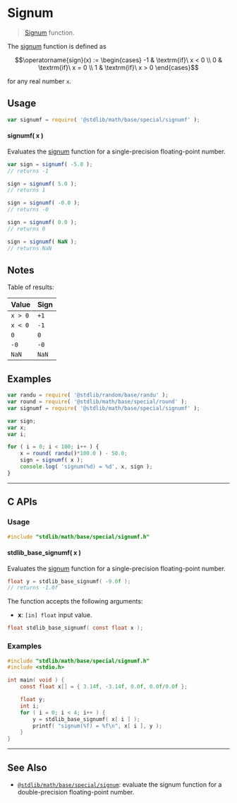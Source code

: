 <!--

@license Apache-2.0

Copyright (c) 2020 The Stdlib Authors.

Licensed under the Apache License, Version 2.0 (the "License");
you may not use this file except in compliance with the License.
You may obtain a copy of the License at

   http://www.apache.org/licenses/LICENSE-2.0

Unless required by applicable law or agreed to in writing, software
distributed under the License is distributed on an "AS IS" BASIS,
WITHOUT WARRANTIES OR CONDITIONS OF ANY KIND, either express or implied.
See the License for the specific language governing permissions and
limitations under the License.

-->

# Signum

> [Signum][signum] function.

<section class="intro">

The [signum][signum] function is defined as

<!-- <equation class="equation" label="eq:signum_function" align="center" raw="\operatorname{sign}(x) := \begin{cases} -1 & \textrm{if}\ x < 0 \\ 0 & \textrm{if}\ x = 0 \\ 1 & \textrm{if}\ x > 0 \end{cases}" alt="Signum function"> -->

```math
\operatorname{sign}(x) := \begin{cases} -1 & \textrm{if}\ x < 0 \\ 0 & \textrm{if}\ x = 0 \\ 1 & \textrm{if}\ x > 0 \end{cases}
```

<!-- <div class="equation" align="center" data-raw-text="\operatorname{sign}(x) := \begin{cases} -1 &amp; \textrm{if}\ x &lt; 0 \\ 0 &amp; \textrm{if}\ x = 0 \\ 1 &amp; \textrm{if}\ x &gt; 0 \end{cases}" data-equation="eq:signum_function">
    <img src="https://cdn.jsdelivr.net/gh/stdlib-js/stdlib@4e38532a2ca3d2a641daa792a9c4c0fce3e749eb/lib/node_modules/@stdlib/math/base/special/signumf/docs/img/equation_signum_function.svg" alt="Signum function">
    <br>
</div> -->

<!-- </equation> -->

for any real number `x`.

</section>

<!-- /.intro -->

<section class="usage">

## Usage

```javascript
var signumf = require( '@stdlib/math/base/special/signumf' );
```

#### signumf( x )

Evaluates the [signum][signum] function for a single-precision floating-point number.

```javascript
var sign = signumf( -5.0 );
// returns -1

sign = signumf( 5.0 );
// returns 1

sign = signumf( -0.0 );
// returns -0

sign = signumf( 0.0 );
// returns 0

sign = signumf( NaN );
// returns NaN
```

</section>

<!-- /.usage -->

<section class="notes">

## Notes

Table of results:

| Value   | Sign  |
| ------- | ----- |
| `x > 0` | `+1`  |
| `x < 0` | `-1`  |
| `0`     | `0`   |
| `-0`    | `-0`  |
| `NaN`   | `NaN` |

</section>

<!-- /.notes -->

<section class="examples">

## Examples

<!-- eslint no-undef: "error" -->

```javascript
var randu = require( '@stdlib/random/base/randu' );
var round = require( '@stdlib/math/base/special/round' );
var signumf = require( '@stdlib/math/base/special/signumf' );

var sign;
var x;
var i;

for ( i = 0; i < 100; i++ ) {
    x = round( randu()*100.0 ) - 50.0;
    sign = signumf( x );
    console.log( 'signum(%d) = %d', x, sign );
}
```

</section>

<!-- /.examples -->

<!-- C interface documentation. -->

* * *

<section class="c">

## C APIs

<!-- Section to include introductory text. Make sure to keep an empty line after the intro `section` element and another before the `/section` close. -->

<section class="intro">

</section>

<!-- /.intro -->

<!-- C usage documentation. -->

<section class="usage">

### Usage

```c
#include "stdlib/math/base/special/signumf.h"
```

#### stdlib_base_signumf( x )

Evaluates the [signum][signum] function for a single-precision floating-point number.

```c
float y = stdlib_base_signumf( -9.0f );
// returns -1.0f
```

The function accepts the following arguments:

-   **x**: `[in] float` input value.

```c
float stdlib_base_signumf( const float x );
```

</section>

<!-- /.usage -->

<!-- C API usage notes. Make sure to keep an empty line after the `section` element and another before the `/section` close. -->

<section class="notes">

</section>

<!-- /.notes -->

<!-- C API usage examples. -->

<section class="examples">

### Examples

```c
#include "stdlib/math/base/special/signumf.h"
#include <stdio.h>

int main( void ) {
    const float x[] = { 3.14f, -3.14f, 0.0f, 0.0f/0.0f };

    float y;
    int i;
    for ( i = 0; i < 4; i++ ) {
        y = stdlib_base_signumf( x[ i ] );
        printf( "signum(%f) = %f\n", x[ i ], y );
    }
}
```

</section>

<!-- /.examples -->

</section>

<!-- /.c -->

<!-- Section for related `stdlib` packages. Do not manually edit this section, as it is automatically populated. -->

<section class="related">

* * *

## See Also

-   <span class="package-name">[`@stdlib/math/base/special/signum`][@stdlib/math/base/special/signum]</span><span class="delimiter">: </span><span class="description">evaluate the signum function for a double-precision floating-point number.</span>

</section>

<!-- /.related -->

<!-- Section for all links. Make sure to keep an empty line after the `section` element and another before the `/section` close. -->

<section class="links">

[signum]: https://en.wikipedia.org/wiki/Sign_function

<!-- <related-links> -->

[@stdlib/math/base/special/signum]: https://github.com/stdlib-js/math/tree/main/base/special/signum

<!-- </related-links> -->

</section>

<!-- /.links -->

